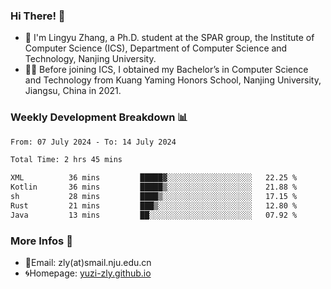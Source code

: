 ### Hi There! 👋 
- 🐳 I'm Lingyu Zhang, a Ph.D. student at the SPAR group, the Institute of Computer Science (ICS), Department of Computer Science and Technology, Nanjing University.
- 🧑‍🎓 Before joining ICS, I obtained my Bachelor’s in Computer Science and Technology from Kuang Yaming Honors School, Nanjing University, Jiangsu, China in 2021.

### Weekly Development Breakdown :bar_chart:

<!--START_SECTION:waka-->

```txt
From: 07 July 2024 - To: 14 July 2024

Total Time: 2 hrs 45 mins

XML          36 mins         █████▓░░░░░░░░░░░░░░░░░░░   22.25 %
Kotlin       36 mins         █████▒░░░░░░░░░░░░░░░░░░░   21.88 %
sh           28 mins         ████▒░░░░░░░░░░░░░░░░░░░░   17.15 %
Rust         21 mins         ███▒░░░░░░░░░░░░░░░░░░░░░   12.80 %
Java         13 mins         ██░░░░░░░░░░░░░░░░░░░░░░░   07.92 %
```

<!--END_SECTION:waka-->

<!--
### Github Contributions :octocat:

![](https://raw.githubusercontent.com/yuzi-zly/yuzi-zly/output/github-contribution-grid-snake.svg)              
-->

### More Infos 📖

- 📧Email: zly(at)smail.nju.edu.cn
- 🌀Homepage: [yuzi-zly.github.io](https://yuzi-zly.github.io/)
